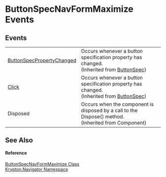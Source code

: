 # ButtonSpecNavFormMaximize Events




## Events
<table>
<tr>
<td><a href="786e0e28-d581-5bbd-261f-8c9f1f62b36a.md">ButtonSpecPropertyChanged</a></td>
<td>Occurs whenever a button specification property has changed.<br />(Inherited from <a href="5c226624-9ac8-d7c9-8a8d-31d5ff115dbd.md">ButtonSpec</a>)</td></tr>
<tr>
<td><a href="59ad35e0-c850-ac18-8f59-c99be0e345b7.md">Click</a></td>
<td>Occurs whenever a button specification property has changed.<br />(Inherited from <a href="5c226624-9ac8-d7c9-8a8d-31d5ff115dbd.md">ButtonSpec</a>)</td></tr>
<tr>
<td>Disposed</td>
<td>Occurs when the component is disposed by a call to the Dispose() method.<br />(Inherited from Component)</td></tr>
</table>

## See Also


#### Reference
<a href="1fe646f8-7b1c-6887-7562-de00afbf5ae6.md">ButtonSpecNavFormMaximize Class</a>  
<a href="a21ac074-d119-3dc6-bd1c-d3a12c0128bc.md">Krypton.Navigator Namespace</a>  
